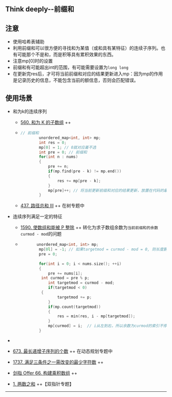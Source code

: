 ## Think deeply--前缀和

## 注意

- 使用哈希表辅助
- 利用前缀和可以很方便的寻找和为某值（或和具有某特征）的连续子序列。也有可能那个不是和，而是积等具有累积效果的东西。
- 注意mp[0]时的设置
- 前缀和有可能超出int的范围，有可能需要设置为`long long`
- 在更新完res后，才可将当前前缀和对应的结果更新进入mp：因为mp的作用是记录历史的信息，不能包含当前的额信息，否则会匹配错误。

## 使用场景

- 和为k的连续序列

  - [560. 和为 K 的子数组](https://leetcode.cn/problems/subarray-sum-equals-k/) ++ 

  - ```c++
    // 前缀和
            unordered_map<int, int> mp;
            int res = 0;
            mp[0] = 1; // 0就对应着不选
            int pre = 0; // 前缀和
            for(int n : nums)
            {
                pre += n;
                if(mp.find(pre - k) != mp.end())
                {
                    res += mp[pre - k];
                }
                mp[pre]++; // 将当前更新前缀和对应的结果更新，放置在代码的最后，避免对历史数据产生影响
            }
    ```

  - [437. 路径总和 III](https://leetcode.cn/problems/path-sum-iii/) ++ 在树专题中

- 连续序列满足一定的特征

  - [1590. 使数组和能被 P 整除](https://leetcode-cn.com/problems/make-sum-divisible-by-p/) ++ 转化为求子数组余数为`当前前缀和的余数curmod - mod`的问题

  - ```c++
    	   unordered_map<int, int> mp;
            mp[0l] = -1; // 如果targetmod = curmod - mod = 0, 则长度删除截止到当前的序列即可，序列长度为i+1, 即i - mp[0]
            pre = 0;
          
            for(int i = 0; i < nums.size(); ++i)
            {
                pre += nums[i];  
             int curmod = pre % p;  
                int targetmod = curmod - mod;
                if(targetmod < 0)
             {
                    targetmod += p;
                }
                if(mp.count(targetmod))
                {
                    res = min(res, i - mp[targetmod]);
                }         
                mp[curmod] = i;  // i从左到右，所以余数为curmod的索引不停地变大， i - table[targetmod]中的table[targetmod]也是最新的，符合最短子数组的要求
            }
       ```
       
  
- 

- [673. 最长递增子序列的个数](https://leetcode-cn.com/problems/number-of-longest-increasing-subsequence/) ++ 在动态规划专题中

- [1737. 满足三条件之一需改变的最少字符数](https://leetcode-cn.com/problems/change-minimum-characters-to-satisfy-one-of-three-conditions/) ++

- [剑指 Offer 66. 构建乘积数组](https://leetcode.cn/problems/gou-jian-cheng-ji-shu-zu-lcof/) ++

- [1. 两数之和](https://leetcode-cn.com/problems/two-sum/)  ++【双指针专题】

------

